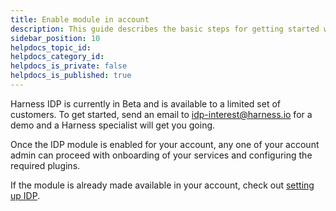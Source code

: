 ```yaml
---
title: Enable module in account
description: This guide describes the basic steps for getting started with Harness Internal Developer Portal.
sidebar_position: 10
helpdocs_topic_id:
helpdocs_category_id:
helpdocs_is_private: false
helpdocs_is_published: true
---
```


Harness IDP is currently in Beta and is available to a limited set of customers. To get started, send an email to idp-interest@harness.io for a demo and a Harness specialist will get you going.

Once the IDP module is enabled for your account, any one of your account admin can proceed with onboarding of your services and configuring the required plugins.

If the module is already made available in your account, check out [setting up IDP](./setting-up-idp.md).
